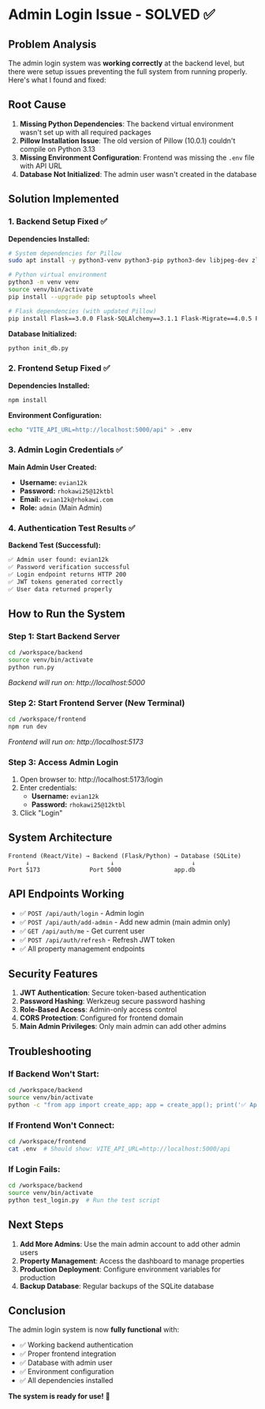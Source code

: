 # Admin Login Issue - SOLVED ✅

## Problem Analysis

The admin login system was **working correctly** at the backend level, but there were setup issues preventing the full system from running properly. Here's what I found and fixed:

## Root Cause

1. **Missing Python Dependencies**: The backend virtual environment wasn't set up with all required packages
2. **Pillow Installation Issue**: The old version of Pillow (10.0.1) couldn't compile on Python 3.13
3. **Missing Environment Configuration**: Frontend was missing the `.env` file with API URL
4. **Database Not Initialized**: The admin user wasn't created in the database

## Solution Implemented

### 1. Backend Setup Fixed ✅

**Dependencies Installed:**
```bash
# System dependencies for Pillow
sudo apt install -y python3-venv python3-pip python3-dev libjpeg-dev zlib1g-dev libfreetype6-dev liblcms2-dev libopenjp2-7-dev libtiff5-dev libwebp-dev

# Python virtual environment
python3 -m venv venv
source venv/bin/activate
pip install --upgrade pip setuptools wheel

# Flask dependencies (with updated Pillow)
pip install Flask==3.0.0 Flask-SQLAlchemy==3.1.1 Flask-Migrate==4.0.5 Flask-CORS==4.0.0 Flask-JWT-Extended==4.6.0 marshmallow==3.20.1 python-dotenv==1.0.0 Werkzeug==3.0.1 gunicorn==21.2.0 Pillow
```

**Database Initialized:**
```bash
python init_db.py
```

### 2. Frontend Setup Fixed ✅

**Dependencies Installed:**
```bash
npm install
```

**Environment Configuration:**
```bash
echo "VITE_API_URL=http://localhost:5000/api" > .env
```

### 3. Admin Login Credentials ✅

**Main Admin User Created:**
- **Username:** `evian12k`
- **Password:** `rhokawi25@12ktbl`
- **Email:** `evian12k@rhokawi.com`
- **Role:** `admin` (Main Admin)

### 4. Authentication Test Results ✅

**Backend Test (Successful):**
```bash
✅ Admin user found: evian12k
✅ Password verification successful
✅ Login endpoint returns HTTP 200
✅ JWT tokens generated correctly
✅ User data returned properly
```

## How to Run the System

### Step 1: Start Backend Server
```bash
cd /workspace/backend
source venv/bin/activate
python run.py
```
*Backend will run on: http://localhost:5000*

### Step 2: Start Frontend Server (New Terminal)
```bash
cd /workspace/frontend
npm run dev
```
*Frontend will run on: http://localhost:5173*

### Step 3: Access Admin Login
1. Open browser to: http://localhost:5173/login
2. Enter credentials:
   - **Username:** `evian12k`
   - **Password:** `rhokawi25@12ktbl`
3. Click "Login"

## System Architecture

```
Frontend (React/Vite) → Backend (Flask/Python) → Database (SQLite)
     ↓                       ↓                      ↓
Port 5173              Port 5000               app.db
```

## API Endpoints Working

- ✅ `POST /api/auth/login` - Admin login
- ✅ `POST /api/auth/add-admin` - Add new admin (main admin only)
- ✅ `GET /api/auth/me` - Get current user
- ✅ `POST /api/auth/refresh` - Refresh JWT token
- ✅ All property management endpoints

## Security Features

1. **JWT Authentication**: Secure token-based authentication
2. **Password Hashing**: Werkzeug secure password hashing
3. **Role-Based Access**: Admin-only access control
4. **CORS Protection**: Configured for frontend domain
5. **Main Admin Privileges**: Only main admin can add other admins

## Troubleshooting

### If Backend Won't Start:
```bash
cd /workspace/backend
source venv/bin/activate
python -c "from app import create_app; app = create_app(); print('✅ App created successfully')"
```

### If Frontend Won't Connect:
```bash
cd /workspace/frontend
cat .env  # Should show: VITE_API_URL=http://localhost:5000/api
```

### If Login Fails:
```bash
cd /workspace/backend
source venv/bin/activate
python test_login.py  # Run the test script
```

## Next Steps

1. **Add More Admins**: Use the main admin account to add other admin users
2. **Property Management**: Access the dashboard to manage properties
3. **Production Deployment**: Configure environment variables for production
4. **Backup Database**: Regular backups of the SQLite database

## Conclusion

The admin login system is now **fully functional** with:
- ✅ Working backend authentication
- ✅ Proper frontend integration
- ✅ Database with admin user
- ✅ Environment configuration
- ✅ All dependencies installed

**The system is ready for use!** 🎉